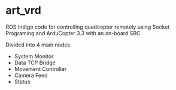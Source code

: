 # art_vrd
ROS Indigo code for controlling quadcopter remotely using Socket Programing and ArduCopter 3.3 with an on-board SBC

Divided into 4 main nodes
- System Monitor
- Data TCP Bridge
- Movement Controller
- Camera Feed
- Status
